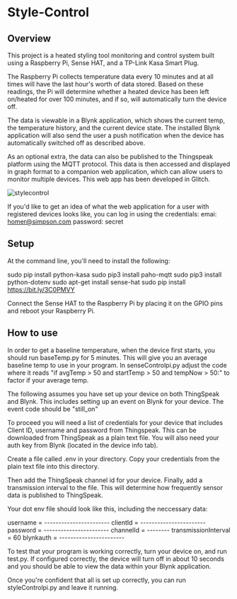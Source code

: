 # Style-Control
<h2>Overview</h2>

This project is a heated styling tool monitoring and control system built using a Raspberry Pi, Sense HAT, and a TP-Link Kasa Smart Plug.

The Raspberry Pi collects temperature data every 10 minutes and at all times will have the last hour's worth of data stored. Based on these readings, the Pi will determine whether a heated device has been left on/heated for over 100 minutes, and if so, will automatically turn the device off.

The data is viewable in a Blynk application, which shows the current temp, the temperature history, and the current device state. The installed Blynk application will also send the user a push notification when the device has automatically switched off as described above.

As an optional extra, the data can also be published to the Thingspeak platform using the MQTT protocol. This data is then accessed and displayed in graph format to a companion web application, which can allow users to monitor multiple devices. This web app has been developed in Glitch.

![stylecontrol](https://user-images.githubusercontent.com/95751749/207833988-5e99a662-ae00-43e1-b25a-cc633b5c9518.PNG)

If you'd like to get an idea of what the web application for a user with registered devices looks like, you can log in using the credentials:
emai: homer@simpson.com
password: secret

<h2>Setup</h2>

At the command line, you'll need to install the following:

sudo pip install python-kasa
sudo pip3 install paho-mqtt
sudo pip3 install python-dotenv
sudo apt-get install sense-hat
sudo pip install https://bit.ly/3C0PMVY

Connect the Sense HAT to the Raspberry Pi by placing it on the GPIO pins and reboot your Raspberry Pi.

<h2>How to use</h2>

In order to get a baseline temperature, when the device first starts, you should run baseTemp.py for 5 minutes. This will give you an average baseline temp to use in your program. In senseControlpi.py adjust the code where it reads "if avgTemp > 50 and startTemp > 50 and tempNow > 50:" to factor if your average temp.

The following assumes you have set up your device on both ThingSpeak and Blynk. This includes setting up an event on Blynk for your device. The event code should be "still_on"

To proceed you will need a list of credentials for your device that includes Client ID, username and password from Thingspeak. This can be downloaded from ThingSpeak as a plain text file. You will also need your auth key from Blynk (located in the device info tab).

Create a file called .env in your directory. Copy your credentials from the plain text file into this directory.

Then add the ThingSpeak channel id for your device. Finally, add a transmission interval to the file. This will determine how frequently sensor data is published to ThingSpeak.

Your dot env file should look like this, including the neccessary data:

username = -----------------------
clientId = -----------------------
password = -----------------------
channelId = --------
transmissionInterval = 60
blynkauth = -----------------------

To test that your program is working correctly, turn your device on, and run test.py. If configured correctly, the device will turn off in about 10 seconds and you should be able to view the data within your Blynk application.

Once you're confident that all is set up correctly, you can run styleControlpi.py and leave it running.








